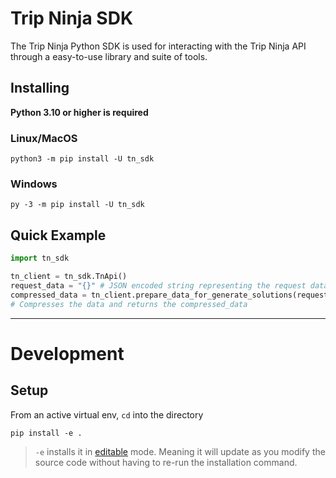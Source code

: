 # Trip Ninja SDK

The Trip Ninja Python SDK is used for interacting with the Trip Ninja API 
through a easy-to-use library and suite of tools.

## Installing

**Python 3.10 or higher is required**

### Linux/MacOS
```
python3 -m pip install -U tn_sdk
```

### Windows
```
py -3 -m pip install -U tn_sdk
```


## Quick Example

```python
import tn_sdk

tn_client = tn_sdk.TnApi()
request_data = "{}" # JSON encoded string representing the request data
compressed_data = tn_client.prepare_data_for_generate_solutions(request_data)
# Compresses the data and returns the compressed_data
```


---


# Development

## Setup

From an active virtual env, `cd` into the directory
```
pip install -e .
```

> `-e` installs it in [editable](https://pip.pypa.io/en/stable/topics/local-project-installs/#editable-installs) mode. 
> Meaning it will update as you modify the source code without having to re-run the installation command.
